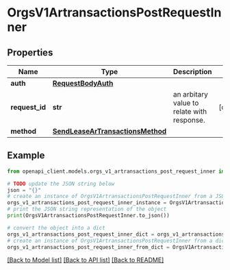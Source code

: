 # OrgsV1ArtransactionsPostRequestInner


## Properties

Name | Type | Description | Notes
------------ | ------------- | ------------- | -------------
**auth** | [**RequestBodyAuth**](RequestBodyAuth.md) |  | 
**request_id** | **str** | an arbitary value to relate with response. | [optional] 
**method** | [**SendLeaseArTransactionsMethod**](SendLeaseArTransactionsMethod.md) |  | 

## Example

```python
from openapi_client.models.orgs_v1_artransactions_post_request_inner import OrgsV1ArtransactionsPostRequestInner

# TODO update the JSON string below
json = "{}"
# create an instance of OrgsV1ArtransactionsPostRequestInner from a JSON string
orgs_v1_artransactions_post_request_inner_instance = OrgsV1ArtransactionsPostRequestInner.from_json(json)
# print the JSON string representation of the object
print(OrgsV1ArtransactionsPostRequestInner.to_json())

# convert the object into a dict
orgs_v1_artransactions_post_request_inner_dict = orgs_v1_artransactions_post_request_inner_instance.to_dict()
# create an instance of OrgsV1ArtransactionsPostRequestInner from a dict
orgs_v1_artransactions_post_request_inner_from_dict = OrgsV1ArtransactionsPostRequestInner.from_dict(orgs_v1_artransactions_post_request_inner_dict)
```
[[Back to Model list]](../README.md#documentation-for-models) [[Back to API list]](../README.md#documentation-for-api-endpoints) [[Back to README]](../README.md)


